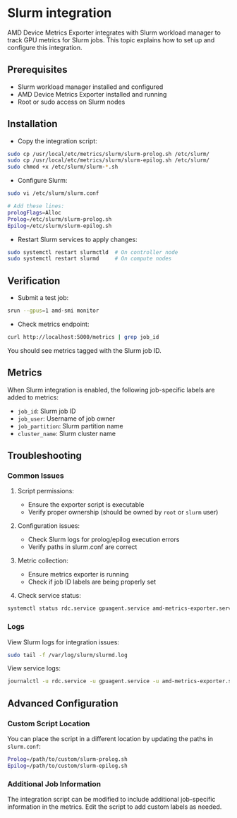 # Slurm integration

AMD Device Metrics Exporter integrates with Slurm workload manager to track GPU metrics for Slurm jobs. This topic explains how to set up and configure this integration.

## Prerequisites

- Slurm workload manager installed and configured
- AMD Device Metrics Exporter installed and running
- Root or sudo access on Slurm nodes

## Installation

- Copy the integration script:

```bash
sudo cp /usr/local/etc/metrics/slurm/slurm-prolog.sh /etc/slurm/
sudo cp /usr/local/etc/metrics/slurm/slurm-epilog.sh /etc/slurm/
sudo chmod +x /etc/slurm/slurm-*.sh
```

- Configure Slurm:

```bash
sudo vi /etc/slurm/slurm.conf

# Add these lines:
prologFlags=Alloc
Prolog=/etc/slurm/slurm-prolog.sh
Epilog=/etc/slurm/slurm-epilog.sh
```

- Restart Slurm services to apply changes:

```bash
sudo systemctl restart slurmctld  # On controller node
sudo systemctl restart slurmd     # On compute nodes
```

## Verification

- Submit a test job:

```bash
srun --gpus=1 amd-smi monitor
```

- Check metrics endpoint:

```bash
curl http://localhost:5000/metrics | grep job_id
```

You should see metrics tagged with the Slurm job ID.

## Metrics

When Slurm integration is enabled, the following job-specific labels are added to metrics:

- `job_id`: Slurm job ID
- `job_user`: Username of job owner
- `job_partition`: Slurm partition name
- `cluster_name`: Slurm cluster name

## Troubleshooting

### Common Issues

1. Script permissions:
   - Ensure the exporter script is executable
   - Verify proper ownership (should be owned by `root` or `slurm` user)

2. Configuration issues:
   - Check Slurm logs for prolog/epilog execution errors
   - Verify paths in slurm.conf are correct

3. Metric collection:
   - Ensure metrics exporter is running
   - Check if job ID labels are being properly set

4. Check service status:

```bash
systemctl status rdc.service gpuagent.service amd-metrics-exporter.service
```

### Logs

View Slurm logs for integration issues:

```bash
sudo tail -f /var/log/slurm/slurmd.log
```

View service logs:

```bash
journalctl -u rdc.service -u gpuagent.service -u amd-metrics-exporter.service
```

## Advanced Configuration

### Custom Script Location

You can place the script in a different location by updating the paths in `slurm.conf`:

```bash
Prolog=/path/to/custom/slurm-prolog.sh
Epilog=/path/to/custom/slurm-epilog.sh
```

### Additional Job Information

The integration script can be modified to include additional job-specific information in the metrics. Edit the script to add custom labels as needed.

